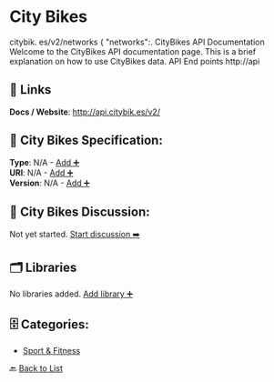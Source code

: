 # City Bikes

citybik. es/v2/networks { "networks":. CityBikes API Documentation Welcome to the CityBikes API documentation page. This is a brief explanation on how to use CityBikes data. API End points http://api

##  🔗 Links
**Docs / Website**: http://api.citybik.es/v2/

## 🧬 City Bikes Specification:
**Type**: N/A - [Add ➕](https://github.com/apis-list/apis-list/edit/main/apis.yaml#3127)  
**URI**: N/A - [Add ➕](https://github.com/apis-list/apis-list/edit/main/apis.yaml#3127)  
**Version**: N/A - [Add ➕](https://github.com/apis-list/apis-list/edit/main/apis.yaml#3127)

## 💬 City Bikes Discussion:
Not yet started. [Start discussion ➡️](https://github.com/apis-list/apis-list/discussions/new)

## 🗂️ Libraries

No libraries added. [Add library ➕](https://github.com/apis-list/apis-list/edit/main/apis.yaml#3127)    


## 🗄️ Categories:
- [Sport & Fitness](https://github.com/apis-list/apis-list#sport--fitness-)

🔙  [Back to List](https://github.com/apis-list/apis-list)

